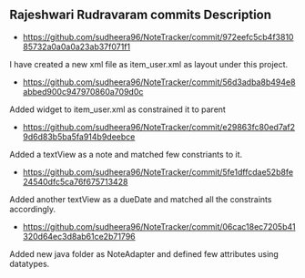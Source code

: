 ## Rajeshwari Rudravaram commits Description

* https://github.com/sudheera96/NoteTracker/commit/972eefc5cb4f381085732a0a0a0a23ab37f071f1

I have created a new xml file as item_user.xml as layout under this project.

* https://github.com/sudheera96/NoteTracker/commit/56d3adba8b494e8abbed900c947970860a709d0c

Added widget to item_user.xml as constrained it to parent

* https://github.com/sudheera96/NoteTracker/commit/e29863fc80ed7af29d6d83b5ba5fa914b9deebce

Added a textView as a note and matched few constriants to it.

* https://github.com/sudheera96/NoteTracker/commit/5fe1dffcdae52b8fe24540dfc5ca76f675713428

Added another textView as a dueDate and matched all the constraints accordingly.

* https://github.com/sudheera96/NoteTracker/commit/06cac18ec7205b41320d64ec3d8ab61ce2b71796

Added new java folder as NoteAdapter and defined few attributes using datatypes.

